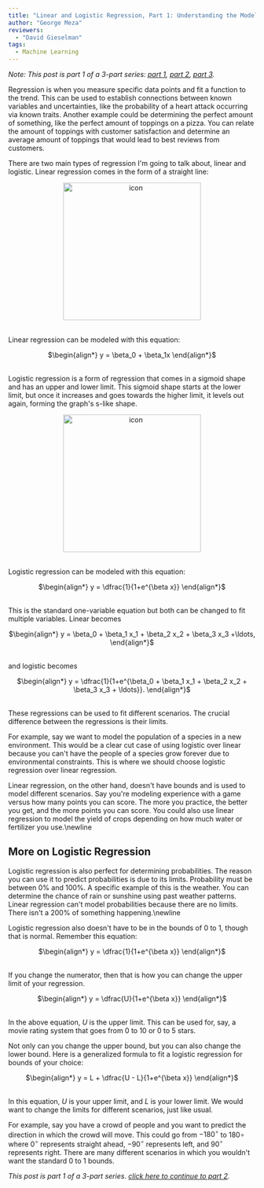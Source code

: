 ```yaml
---
title: "Linear and Logistic Regression, Part 1: Understanding the Models"
author: "George Meza"
reviewers:
  - "David Gieselman"
tags:
  - Machine Learning
---
```


<i>Note: This post is part 1 of a 3-part series: <a class="body" target="_blank" href="https://eurisko-us.github.io/linear-and-logistic-regression-part-1-understanding-the-models/">part 1</a>, <a class="body" target="_blank" href="https://eurisko-us.github.io/linear-and-logistic-regression-part-2-fitting-the-models/">part 2</a>, <a class="body" target="_blank" href="https://eurisko-us.github.io/linear-and-logistic-regression-part-3-categorical-variables-interaction-terms-and-nonlinear-transformations-of-variables/">part 3</a>.</i>

Regression is when you measure specific data points and fit a function to the trend. This can be used to establish connections between known variables and uncertainties, like the probability of a heart attack occurring via known traits. Another example could be determining the perfect amount of something, like the perfect amount of toppings on a pizza. You can relate the amount of toppings with customer satisfaction and determine an average amount of toppings that would lead to best reviews from customers.

There are two main types of regression I'm going to talk about, linear and logistic. Linear regression comes in the form of a straight line:

<center><img src="https://eurisko-us.github.io/images/blog/linear-and-logistic-regression-part-1-understanding-the-models-1.png" style="border: none; height: 20em;" alt="icon"></center>
<br>

Linear regression can be modeled with this equation:

<center>
$\begin{align*}
y = \beta_0 + \beta_1x
\end{align*}$
</center>
<br>

Logistic regression is a form of regression that comes in a sigmoid shape and has an upper and lower limit.  This sigmoid shape starts at the lower limit, but once it increases and goes towards the higher limit, it levels out again, forming the graph's s-like shape.

<center><img src="https://eurisko-us.github.io/images/blog/linear-and-logistic-regression-part-1-understanding-the-models-2.png" style="border: none; height: 20em;" alt="icon"></center>
<br>

Logistic regression can be modeled with this equation:

<center>
$\begin{align*}
y = \dfrac{1}{1+e^{\beta x}}
\end{align*}$
</center>
<br>

This is the standard one-variable equation but both can be changed to fit multiple variables. Linear becomes

<center>
$\begin{align*}
y = \beta_0 + \beta_1 x_1 + \beta_2 x_2 + \beta_3 x_3 +\ldots,
\end{align*}$
</center>
<br>

and logistic becomes

<center>
$\begin{align*}
y = \dfrac{1}{1+e^{\beta_0 + \beta_1 x_1 + \beta_2 x_2 + \beta_3 x_3 + \ldots}}.
\end{align*}$
</center>
<br>

These regressions can be used to fit different scenarios. The crucial difference between the regressions is their limits. 

For example, say we want to model the population of a species in a new environment. This would be a clear cut case of using logistic over linear because you can't have the people of a species grow forever due to environmental constraints. This is where we should choose logistic regression over linear regression. 

Linear regression, on the other hand, doesn't have bounds and is used to model different scenarios. Say you're modeling experience with a game versus how many points you can score. The more you practice, the better you get, and the more points you can score. You could also use linear regression to model the yield of crops depending on how much water or fertilizer you use.\newline

<h2>More on Logistic Regression</h2>

Logistic regression is also perfect for determining probabilities. The reason you can use it to predict probabilities is due to its limits. Probability must be between $0\%$ and $100\%.$ A specific example of this is the weather. You can determine the chance of rain or sunshine using past weather patterns. Linear regression can't model probabilities because there are no limits. There isn't a $200\%$ of something happening.\newline

Logistic regression also doesn't have to be in the bounds of 0 to 1, though that is normal. Remember this equation:

<center>
$\begin{align*}
y = \dfrac{1}{1+e^{\beta x}}
\end{align*}$
</center>
<br>

If you change the numerator, then that is how you can change the upper limit of your regression.

<center>
$\begin{align*}
y = \dfrac{U}{1+e^{\beta x}}
\end{align*}$
</center>
<br>

In the above equation, $U$ is the upper limit. This can be used for, say, a movie rating system that goes from 0 to 10 or 0 to 5 stars.

Not only can you change the upper bound, but you can also change the lower bound. Here is a generalized formula to fit a logistic regression for bounds of your choice:

<center>
$\begin{align*}
y = L + \dfrac{U - L}{1+e^{\beta x}}
\end{align*}$
</center>
<br>

In this equation, $U$ is your upper limit, and $L$ is your lower limit. We would want to change the limits for different scenarios, just like usual.

For example, say you have a crowd of people and you want to predict the direction in which the crowd will move. This could go from $-180^\circ$ to $180\circ$ where $0^\circ$ represents straight ahead, $-90^\circ$ represents left, and $90^\circ$ represents right. There are many different scenarios in which you wouldn't want the standard $0$ to $1$ bounds.
<br>

<i>This post is part 1 of a 3-part series. <a class="body" target="_blank" href="https://eurisko-us.github.io/linear-and-logistic-regression-part-2-fitting-the-models/">click here to continue to part 2</a>.</i>
